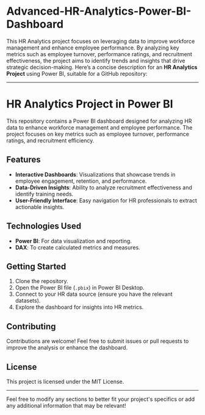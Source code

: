 # Advanced-HR-Analytics-Power-BI-Dashboard
This HR Analytics project focuses on leveraging data to improve workforce management and enhance employee performance. By analyzing key metrics such as employee turnover, performance ratings, and recruitment effectiveness, the project aims to identify trends and insights that drive strategic decision-making.
Here’s a concise description for an **HR Analytics Project** using Power BI, suitable for a GitHub repository:

---

# HR Analytics Project in Power BI

This repository contains a Power BI dashboard designed for analyzing HR data to enhance workforce management and employee performance. The project focuses on key metrics such as employee turnover, performance ratings, and recruitment efficiency.

## Features
- **Interactive Dashboards**: Visualizations that showcase trends in employee engagement, retention, and performance.
- **Data-Driven Insights**: Ability to analyze recruitment effectiveness and identify training needs.
- **User-Friendly Interface**: Easy navigation for HR professionals to extract actionable insights.

## Technologies Used
- **Power BI**: For data visualization and reporting.
- **DAX**: To create calculated metrics and measures.

## Getting Started
1. Clone the repository.
2. Open the Power BI file (`.pbix`) in Power BI Desktop.
3. Connect to your HR data source (ensure you have the relevant datasets).
4. Explore the dashboard for insights into HR metrics.

## Contributing
Contributions are welcome! Feel free to submit issues or pull requests to improve the analysis or enhance the dashboard.

## License
This project is licensed under the MIT License.

---

Feel free to modify any sections to better fit your project's specifics or add any additional information that may be relevant!

